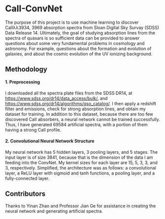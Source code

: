 # CaII-ConvNet
The purpose of this project is to use machine learning to discover CaIIλλ3934, 3969 absorption spectra from Sloan Digital Sky Survay (SDSS) Data Release 14. Ultimately, the 
goal of studying absorption lines from the spectra of quasars is so sufficient data can be provided to answer questions about some very fundamental problems in cosmology and 
astronomy. For example, questions about the formation and evolution of galaxies, and about the cosmic evolution of the UV ionizing background.

## Methodology
#### 1. Preprocessing
I downloaded all the spectra plate files from the SDSS DR14, at https://www.sdss.org/dr14/data_access/bulk/, and https://www.sdss.org/dr14/algorithms/qso_catalog/. I then apply 
a redshift filter and emissions, check for strong absorption lines, and obtain my dataset for training. In addition to this dataset, because there are too few discovered 
CaII absorbers, a neural network cannot be trained successfully. Thus, I have generated 69584 artificial spectra, with a portion of them having a strong CaII profile.

#### 2. Convolutional Neural Network Structure
My neural network has 5 hidden layers, 3 pooling layers, and 5 stages. The input layer is of size 3841, because that is the dimension of the data I am feeding into the 
ConvNet. My kernel sizes for each layer are 15, 5, 3, 3, and 3, respectively. Simplified, the architecture was as follows: a convolutional layer, a ReLU layer with sigmoid and tanh 
functions, a pooling layer, and a fully-connected layer. 

## Contributors
Thanks to Yinan Zhao and Professor Jian Ge for assistance in creating the neural network and generating artificial spectra.
